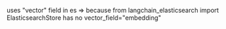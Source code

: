 uses "vector" field in es => because 
from langchain_elasticsearch import ElasticsearchStore
has no
vector_field="embedding"
